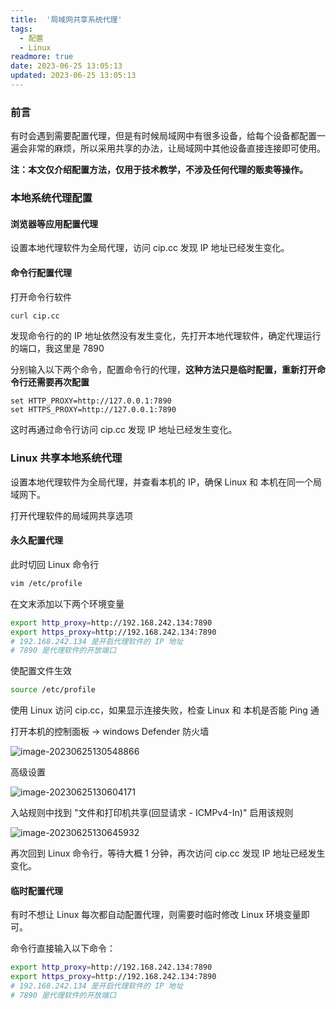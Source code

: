 ```yaml
---
title:  '局域网共享系统代理'
tags:
  - 配置
  - Linux
readmore: true
date: 2023-06-25 13:05:13
updated: 2023-06-25 13:05:13
---
```


### 前言

有时会遇到需要配置代理，但是有时候局域网中有很多设备，给每个设备都配置一遍会非常的麻烦，所以采用共享的办法，让局域网中其他设备直接连接即可使用。

**注：本文仅介绍配置方法，仅用于技术教学，不涉及任何代理的贩卖等操作。**

<!-- more -->

### 本地系统代理配置

#### 浏览器等应用配置代理

设置本地代理软件为全局代理，访问 cip.cc 发现 IP 地址已经发生变化。

#### 命令行配置代理

打开命令行软件

```bash
curl cip.cc
```

发现命令行的的 IP 地址依然没有发生变化，先打开本地代理软件，确定代理运行的端口，我这里是 7890

分别输入以下两个命令，配置命令行的代理，**这种方法只是临时配置，重新打开命令行还需要再次配置**

```
set HTTP_PROXY=http://127.0.0.1:7890
set HTTPS_PROXY=http://127.0.0.1:7890
```

这时再通过命令行访问 cip.cc  发现 IP 地址已经发生变化。

### Linux 共享本地系统代理

设置本地代理软件为全局代理，并查看本机的 IP，确保 Linux 和 本机在同一个局域网下。

打开代理软件的局域网共享选项

#### 永久配置代理

此时切回 Linux 命令行

```bash
vim /etc/profile
```

在文末添加以下两个环境变量

```bash
export http_proxy=http://192.168.242.134:7890
export https_proxy=http://192.168.242.134:7890
# 192.168.242.134 是开启代理软件的 IP 地址
# 7890 是代理软件的开放端口
```

使配置文件生效

```bash
source /etc/profile
```

使用 Linux 访问 cip.cc，如果显示连接失败，检查 Linux 和 本机是否能 Ping 通

打开本机的控制面板 -> windows Defender 防火墙

![image-20230625130548866](https://pic.mewhz.com/blog/image-20230625130548866.png)

高级设置

![image-20230625130604171](https://pic.mewhz.com/blog/image-20230625130604171.png)

入站规则中找到 "文件和打印机共享(回显请求 - ICMPv4-In)" 启用该规则

![image-20230625130645932](https://pic.mewhz.com/blog/image-20230625130645932.png)

再次回到 Linux 命令行，等待大概 1 分钟，再次访问 cip.cc 发现 IP 地址已经发生变化。

#### 临时配置代理

有时不想让 Linux 每次都自动配置代理，则需要时临时修改 Linux 环境变量即可。

命令行直接输入以下命令：

```bash
export http_proxy=http://192.168.242.134:7890
export https_proxy=http://192.168.242.134:7890
# 192.168.242.134 是开启代理软件的 IP 地址
# 7890 是代理软件的开放端口
```
